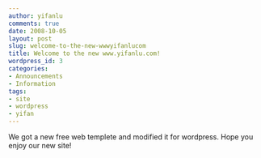 ```yaml
---
author: yifanlu
comments: true
date: 2008-10-05
layout: post
slug: welcome-to-the-new-wwwyifanlucom
title: Welcome to the new www.yifanlu.com!
wordpress_id: 3
categories:
- Announcements
- Information
tags:
- site
- wordpress
- yifan
---
```


We got a new free web templete and modified it for wordpress. Hope you enjoy our new site!
